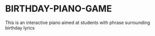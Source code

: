 # BIRTHDAY-PIANO-GAME
This is an interactive piano aimed at students with phrase surrounding birthday lyrics
